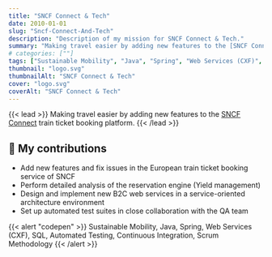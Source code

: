 ```yaml
---
title: "SNCF Connect & Tech"
date: 2010-01-01
slug: "Sncf-Connect-And-Tech"
description: "Description of my mission for SNCF Connect & Tech."
summary: "Making travel easier by adding new features to the [SNCF Connect](https://www.sncf-connect.com/en-en/) train ticket booking platform."
# categories: [""]
tags: ["Sustainable Mobility", "Java", "Spring", "Web Services (CXF)", "SQL", "Automated Testing", "Continuous Integration", "Scrum Methodology"]
thumbnail: "logo.svg"
thumbnailAlt: "SNCF Connect & Tech"
cover: "logo.svg"
coverAlt: "SNCF Connect & Tech"
---
```


{{< lead >}}
Making travel easier by adding new features to the [SNCF Connect](https://www.sncf-connect.com/en-en/) train ticket
booking platform.
{{< /lead >}}

## :dart: My contributions

* Add new features and fix issues in the European train ticket booking service of SNCF
* Perform detailed analysis of the reservation engine (Yield management)
* Design and implement new B2C web services in a service-oriented architecture environment
* Set up automated test suites in close collaboration with the QA team

{{< alert "codepen" >}}
Sustainable Mobility, Java, Spring, Web Services (CXF), SQL, Automated Testing, Continuous Integration, Scrum Methodology
{{< /alert >}}

